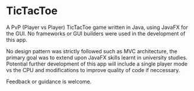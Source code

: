 # TicTacToe
A PvP (Player vs Player) TicTacToe game written in Java, using JavaFX for the GUI. No frameworks or GUI builders were used in the development of this app.

No design pattern was strictly followed such as MVC architecture, the primary goal was to extend upon JavaFX skills learnt in university studies. Potential further development of this app will include a single player mode vs the CPU and modifications to improve quality of code if neccessary.

Feedback or guidance is welcome.
